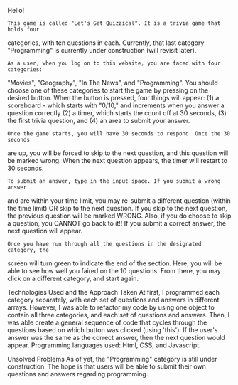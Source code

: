 Hello!

    This game is called "Let's Get Quizzical". It is a trivia game that holds four
categories, with ten questions in each. Currently, that last category "Programming"
is currently under construction (will revisit later).

    As a user, when you log on to this website, you are faced with four categories:
"Movies", "Geography", "In The News", and "Programming". You should choose one of
these categories to start the game by pressing on the desired button. When the
button is pressed, four things will appear: (1) a scoreboard - which starts with
"0/10," and increments when you answer a question correctly (2) a timer, which
starts the count off at 30 seconds, (3) the first trivia question, and (4) an
area to submit your answer.

    Once the game starts, you will have 30 seconds to respond. Once the 30 seconds
are up, you will be forced to skip to the next question, and this question will be
marked wrong. When the next question appears, the timer will restart to 30 seconds.

    To submit an answer, type in the input space. If you submit a wrong answer
and are within your time limit, you may re-submit a different question (within
the time limit) OR skip to the next question. If you skip to the next question,
the previous question will be marked WRONG. Also, if you do choose to skip a question,
you CANNOT go back to it!! If you submit a correct answer, the next question will
appear.

    Once you have run through all the questions in the designated category, the
screen will turn green to indicate the end of the section. Here, you will be able
to see how well you faired on the 10 questions. From there, you may click on a different category, and start again.


Technologies Used and the Approach Taken
    At first, I programmed each category separately, with each set of questions
and answers in different arrays. However, I was able to refactor my code by using
one object to contain all three categories, and each set of questions and answers.
Then, I was able create a general sequence of code that cycles through the questions
based on which button was clicked (using 'this'). If the user's answer was the same
as the correct answer, then the next question would appear.
    Programming languages used: Html, CSS, and Javascript.


Unsolved Problems
    As of yet, the "Programming" category is still under construction. The hope is
that users will be able to submit their own questions and answers regarding
programming.
